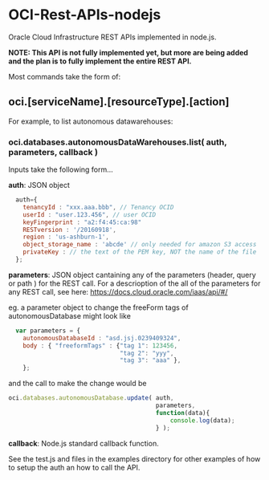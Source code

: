 # OCI-Rest-APIs-nodejs

Oracle Cloud Infrastructure REST APIs implemented in node.js.  

**NOTE:  This API is not fully implemented yet, but more are being added and the plan is to fully implement the entire REST API.**

 Most commands take the form of:

## oci.[serviceName].[resourceType].[action]

For example, to list autonomous datawarehouses:

### oci.databases.autonomousDataWarehouses.list( auth, parameters, callback )

Inputs take the following form...

**auth**: JSON object

```javascript
  auth={
    tenancyId : "xxx.aaa.bbb", // Tenancy OCID
    userId : "user.123.456", // user OCID
    keyFingerprint : "a2:f4:45:ca:98"
    RESTversion : '/20160918',
    region : 'us-ashburn-1',
    object_storage_name : 'abcde' // only needed for amazon S3 access
    privateKey : // the text of the PEM key, NOT the name of the file
  };
```

**parameters**:
  JSON object cantaining any of the parameters (header, query or path ) for the REST call.  For a descrioption of the all of the parameters for any REST call, see here:  <https://docs.cloud.oracle.com/iaas/api/#/>

  eg.  a parameter object to change the freeForm tags of autonomousDatabase might look like

```javascript
  var parameters = {
    autonomousDatabaseId : "asd.jsj.0239409324",
    body : { "freeformTags" : {"tag 1": 123456,
                               "tag 2": "yyy",
                               "tag 3": "aaa" },
    };
```

and the call to make the change would be

```javascript
oci.databases.autonomousDatabase.update( auth,
                                         parameters,
                                         function(data){
                                             console.log(data);
                                         } );
```

**callback**:
  Node.js standard callback function.

See the test.js and files in the examples directory for other examples of how to setup the auth an how to call the API.